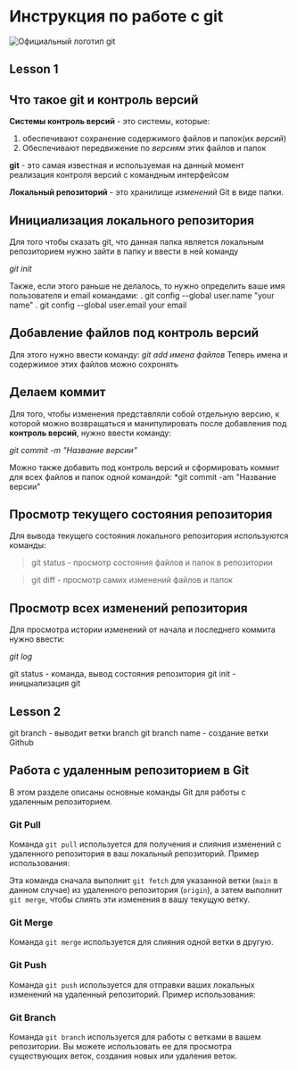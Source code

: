 # Инструкция по работе с git

![Официальный логотип git](logo.png)

## Lesson 1

## Что такое git и контроль версий

**Системы контроль версий** - это системы, которые:

1. обеспечивают сохранение содержимого файлов и папок(их _версий_)
2. Обеспечивают передвижение по _версиям_ этих файлов и папок

**git** - это самая известная и используемая на данный момент реализация контроля версий с командным интерфейсом

**Локальный репозиторий** - это хранилище _изменений_ Git в виде папки.

## Инициализация локального репозитория

Для того чтобы сказать git, что данная папка является локальным репозиторием нужно зайти в папку и ввести в ней команду

_git init_

Также, если этого раньше не делалось, то нужно определить ваше имя пользователя и email командами:
. git config --global user.name "your name"
. git config --global user.email your email

## Добавление файлов под контроль версий

Для этого нужно ввести команду:
_git add имена файлов_
Теперь имена и содержимое этих файлов можно сохронять

## Делаем коммит

Для того, чтобы изменения представляли собой отдельную версию, к которой можно возвращаться и манипулировать после добавления под **контроль версий**, нужно ввести команду:

_git commit -m "Название версии"_

Можно также добавить под контроль версий и сформировать коммит для всех файлов и папок одной командой:
\*git commit -am "Название версии"

## Просмотр текущего состояния репозитория

Для вывода текущего состояния локального репозитория используются команды:

> git status - просмотр состояния файлов и папок в репозитории

> git diff - просмотр самих изменений файлов и папок

## Просмотр всех изменений репозитория

Для просмотра истории изменений от начала и последнего коммита нужно ввести:

_git log_

git status - команда, вывод состояния репозитория
git init - иницыализация git

## Lesson 2

git branch - выводит ветки
branch
git branch name - создание ветки
Github

<!-- Homework for GB-Git-Course -->

## Работа с удаленным репозиторием в Git

В этом разделе описаны основные команды Git для работы с удаленным репозиторием.

### Git Pull

Команда `git pull` используется для получения и слияния изменений с удаленного репозитория в ваш локальный репозиторий. Пример использования:

Эта команда сначала выполнит `git fetch` для указанной ветки (`main` в данном случае) из удаленного репозитория (`origin`), а затем выполнит `git merge`, чтобы слиять эти изменения в вашу текущую ветку.

### Git Merge

Команда `git merge` используется для слияния одной ветки в другую.

### Git Push

Команда `git push` используется для отправки ваших локальных изменений на удаленный репозиторий. Пример использования:

### Git Branch

Команда `git branch` используется для работы с ветками в вашем репозитории. Вы можете использовать ее для просмотра существующих веток, создания новых или удаления веток.

